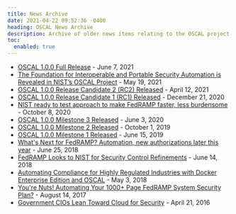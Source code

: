 ```yaml
---
title: News Archive
date: 2021-04-22 09:52:36 -0400
heading: OSCAL News Archive
description: Archive of older news items relating to the OSCAL project
toc:
  enabled: true
---
```


- [OSCAL 1.0.0 Full Release](https://github.com/usnistgov/OSCAL/releases/tag/v1.0.0) - June 7, 2021
- [The Foundation for Interoperable and Portable Security Automation is Revealed in NIST’s OSCAL Project](https://www.nist.gov/blogs/cybersecurity-insights/foundation-interoperable-and-portable-security-automation-revealed) - May 19, 2021
- [OSCAL 1.0.0 Release Candidate 2 (RC2) Released](https://github.com/usnistgov/OSCAL/releases/tag/v1.0.0-rc2) - April 12, 2021
- [OSCAL 1.0.0 Release Candidate 1 (RC1) Released](https://pages.nist.gov/OSCAL/contribute/roadmap/#oscal-100-release-candidate-1) - December 21, 2020
- [NIST ready to test approach to make FedRAMP faster, less burdensome](https://federalnewsnetwork.com/ask-the-cio/2020/10/nist-ready-to-test-approach-to-make-fedramp-faster-less-burdensome/) - October 8, 2020
- [OSCAL 1.0.0 Milestone 3 Released](https://pages.nist.gov/OSCAL/contribute/roadmap/#oscal-100-milestone-3) - June 3, 2020
- [OSCAL 1.0.0 Milestone 2 Released](https://pages.nist.gov/OSCAL/contribute/roadmap/#oscal-100-milestone-2) - October 1, 2019
- [OSCAL 1.0.0 Milestone 1 Released](https://pages.nist.gov/OSCAL/contribute/roadmap/#oscal-100-milestone-1) - June 15, 2019
- [What's Next for FedRAMP? Automation, new authorizations later this year](https://federalnewsnetwork.com/federal-cloud-report/2018/06/whats-next-for-fedramp-automation-new-authorizations-and-more-later-this-year/) - June 25, 2018
- <a href="https://gcn.com/articles/2018/06/14/fedramp-updates.aspx" data-proofer-ignore="yes">FedRAMP Looks to NIST for Security Control Refinements</a> - June 14, 2018
- [Automating Compliance for Highly Regulated Industries with Docker Enterprise Edition and OSCAL](https://www.mirantis.com/blog/automating-compliance-for-highly-regulated-industries-with-docker-enterprise-edition-and-oscal/) - May 3, 2018
- [You're Nuts! Automating Your 1000+ Page FedRAMP System Security Plan?](https://www.govloop.com/community/blog/youre-nuts-automating-1000page-fedramp-system-security-plan/) - August 14, 2017
- [Government CIOs Lean Toward Cloud for Security](https://www.meritalk.com/articles/government-cios-lean-toward-cloud-for-security/) - April 21, 2016
